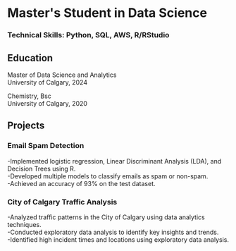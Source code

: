 # Master's Student in Data Science 
### Technical Skills: Python, SQL, AWS, R/RStudio 

## Education 
Master of Data Science and Analytics \
University of Calgary, 2024

Chemistry, Bsc \
University of Calgary, 2020

## Projects 

### Email Spam Detection 
-Implemented logistic regression, Linear Discriminant Analysis (LDA), and Decision Trees using R.\
-Developed multiple models to classify emails as spam or non-spam.\
-Achieved an accuracy of 93% on the test dataset.

### City of Calgary Traffic Analysis 
-Analyzed traffic patterns in the City of Calgary using data analytics techniques.\
-Conducted exploratory data analysis to identify key insights and trends.\
-Identified high incident times and locations using exploratory data analysis.
